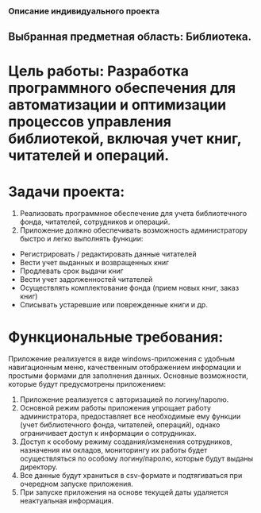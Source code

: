 ### Описание индивидуального проекта
## Выбранная предметная область: Библиотека.
# Цель работы: Разработка программного обеспечения для автоматизации и оптимизации процессов управления библиотекой, включая учет книг, читателей и операций.
# Задачи проекта:
1.	Реализовать программное обеспечение для учета библиотечного фонда, читателей, сотрудников и операций.
2.	Приложение должно обеспечивать возможность администратору быстро и легко выполнять функции:
-	Регистрировать / редактировать данные читателей
-	Вести учет выданных и возвращенных книг
-	Продлевать срок выдачи книг
-	Вести учет задолженностей читателей
-	Осуществлять комплектование фонда (прием новых книг, заказ книг)
-	Списывать устаревшие или поврежденные книги
 и др.

# Функциональные требования:
Приложение реализуется в виде windows-приложения с удобным навигационным меню, качественным отображением информации и простыми формами для заполнения данных.
Основные возможности, которые будут предусмотрены приложением:
1.	Приложение реализуется с авторизацией по логину/паролю.
2.	Основной режим работы приложения упрощает работу администратора, предоставляет все необходимые ему функции (учет библиотечного фонда, читателей, операций), однако ограничивает доступ к информации о сотрудниках.
3.	Доступ к особому режиму создания/изменения сотрудников, назначения им окладов, мониторингу их работы будет осуществляться по особому логину/паролю, которые будут выданы директору.
4.	Все данные будут храниться в csv-формате и подтягиваться при очередном запуске приложения. 
5.	При запуске приложения на основе текущей даты удаляется неактуальная информация.
